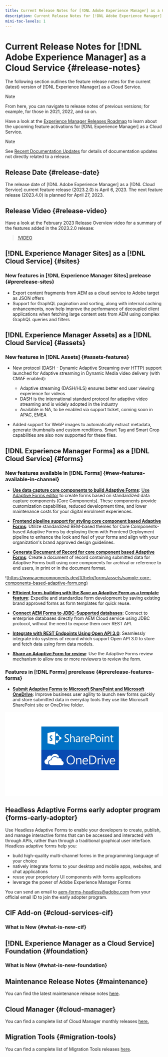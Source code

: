```yaml
---
title: Current Release Notes for [!DNL Adobe Experience Manager] as a Cloud Service.
description: Current Release Notes for [!DNL Adobe Experience Manager] as a Cloud Service.
mini-toc-levels: 1
---
```


# Current Release Notes for [!DNL Adobe Experience Manager] as a Cloud Service {#release-notes}

The following section outlines the feature release notes for the current (latest) version of [!DNL Experience Manager] as a Cloud Service.

>[!NOTE]
>
>From here, you can navigate to release notes of previous versions; for example, for those in 2021, 2022, and so on.
>
>Have a look at the [Experience Manager Releases Roadmap](https://experienceleague.adobe.com/docs/experience-manager-release-information/aem-release-updates/update-releases-roadmap.html) to learn about the upcoming feature activations for [!DNL Experience Manager] as a Cloud Service. 

>[!NOTE]
>
>See [Recent Documentation Updates](https://experienceleague.adobe.com/docs/experience-manager-release-information/aem-release-updates/doc-updates/documentation-updates.html) for details of documentation updates not directly related to a release.

## Release Date {#release-date}

The release date of [!DNL Adobe Experience Manager] as a [!DNL Cloud Service] current feature release (2023.2.0) is April 6, 2023. The next feature release (2023.4.0) is planned for April 27, 2023.

## Release Video {#release-video}

Have a look at the February 2023 Release Overview video for a summary of the features added in the 2023.2.0 release:

>[!VIDEO](https://video.tv.adobe.com/v/3416885/?quality=12)

## [!DNL Experience Manager Sites] as a [!DNL Cloud Service] {#sites}

### New features in [!DNL Experience Manager Sites] prelease {#prerelease-sites}

* Export content fragments from AEM as a cloud service to Adobe target as JSON offers
* Support for GraphQL pagination and sorting, along with internal caching enhancements, now help improve the performance of decoupled client applications when fetching large content sets from AEM using complex GraphQL queries and filters

## [!DNL Experience Manager Assets] as a [!DNL Cloud Service] {#assets}

### New features in [!DNL Assets] {#assets-features}

* New protocol (DASH - Dynamic Adaptive Streaming over HTTP) support launched for Adaptive streaming in Dynamic Media video delivery (with CMAF enabled):
   * Adaptive streaming (DASH/HLS) ensures better end user viewing experience for videos
   * DASH is the international standard protocol for adaptive video streaming and is widely adopted in the industry
   * Available in NA, to be enabled via support ticket, coming soon in APAC, EMEA

* Added support for WebP images to automatically extract metadata, generate thumbnails and custom renditions. Smart Tag and Smart Crop capabilities are also now supported for these files.

## [!DNL Experience Manager Forms] as a [!DNL Cloud Service] {#forms}

### New features available in [!DNL Forms] {#new-features-available-in-channel}

* **[Use data capture core components to build Adaptive Forms](https://experienceleague.adobe.com/docs/experience-manager-core-components/using/adaptive-forms/introduction.html?lang=en)**: [Use Adaptive Forms editor](/help/forms/creating-adaptive-form-core-components.md) to create forms based on standardized data capture components (Core Components). These components provide customization capabilities, reduced development time, and lower maintenance costs for your digital enrolment experiences.

*   **[Frontend pipeline support for styling core component based Adaptive Forms](/help/forms/using-themes-in-core-components.md)**: Utilize standardized BEM-based themes for Core Components-based Adaptive Forms by deploying them with Frontend Deployment pipeline to enhance the look and feel of your forms and align with your organization's brand approved design guidelines.

*   **[Generate Document of Record for core component based Adaptive Forms](/help/forms/generate-document-of-record-core-components.md)**: Create a document of record containing submitted data for Adaptive Forms built using core components for archival or reference to end users, in print or in the document format. 

![https://www.aemcomponents.dev/](/help/forms/assets/sample-core-components-based-adaptive-form.png)

*   **[Efficient form-building with the Save an Adaptive Form as a template feature](/help/forms/template-editor.md#save-an-adaptive-form-as-template-saving-adaptive-form-as-template)**: Expedite and standardize form development by saving existing brand approved forms as form templates for quick reuse.

*   **[Connect AEM Forms to JDBC-Supported databases](/help/forms/configure-data-sources.md#configure-relational-database-configure-relational-database)**: Connect to enterprise databases directly from AEM Cloud service using JDBC protocol, without the need to expose them over REST API.

*   **[Integrate with REST Endpoints Using Open API 3.0](/help/forms/configure-data-sources.md#configure-restful-services-open-api-specification-version-20-configure-restful-services-swagger-version30)**: Seamlessly integrate into systems of record which support Open API 3.0 to store and fetch data using form data models.

*   **[Share an Adaptive Form for review](/help/forms/create-reviews-forms.md)**: Use the Adaptive Forms review mechanism to allow one or more reviewers to review the form.


### Features in [!DNL Forms] prerelease {#prerelease-features-forms}

* **[Submit Adaptive Forms to Microsoft SharePoint and Microsoft OneDrive](/help/forms/configuring-submit-actions.md)**: Improve business user agility to launch new forms quickly and store submitted data in everyday tools they use like Microsoft SharePoint site or OneDrive folder.

![Submit Adaptive Forms to Microsoft SharePoint and Microsoft OneDrive](/help/forms/assets/onedrive-and-sharepoint.jpg)


## Headless Adaptive Forms early adopter program {forms-early-adopter}

Use Headless Adaptive Forms to enable your developers to create, publish, and manage interactive forms that can be accessed and interacted with through APIs, rather than through a traditional graphical user interface. Headless adaptive forms help you: 

* build high-quality multi-channel forms in the programming language of your choice 
* natively integrate forms to your desktop and mobile apps, websites, and chat applications 
* reuse your proprietary UI components with forms applications 
* leverage the power of Adobe Experience Manager Forms 

You can send an email to aem-forms-headless@adobe.com from your official email ID to join the early adopter program. 





## CIF Add-on {#cloud-services-cif}

### What is New {#what-is-new-cif}


## [!DNL Experience Manager as a Cloud Service] Foundation {#foundation}

### What is New {#what-is-new-foundation}


## Maintenance Release Notes {#maintenance}

You can find the latest maintenance release notes [here](/help/release-notes/maintenance/latest.md).

## Cloud Manager {#cloud-manager}

You can find a complete list of Cloud Manager monthly releases [here.](/help/implementing/cloud-manager/release-notes/current.md)

## Migration Tools {#migration-tools}

You can find a complete list of Migration Tools releases [here](/help/journey-migration/release-notes/release-notes-migration-tools-current.md).
